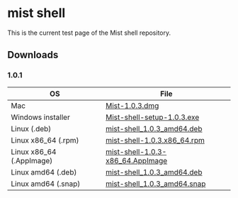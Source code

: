 # mist shell

This is the current test page of the Mist shell repository.

## Downloads

### 1.0.1

OS | File
-- | -- 
Mac | [Mist-1.0.3.dmg](https://github.com/ethereum/mist-shell/releases/download/untagged-3481f969b1bfb44bd2de/Mist-1.0.3.dmg)
Windows installer | [Mist-shell-setup-1.0.3.exe](https://github.com/ethereum/mist-shell/releases/download/untagged-3481f969b1bfb44bd2de/mist-shell-setup-1.0.3.exe)
Linux (.deb) | [mist-shell_1.0.3_amd64.deb](https://github.com/ethereum/mist-shell/releases/download/untagged-3481f969b1bfb44bd2de/mist-shell_1.0.3_amd64.deb)
Linux x86_64 (.rpm) | [mist-shell-1.0.3.x86_64.rpm](https://github.com/ethereum/mist-shell/releases/download/untagged-3481f969b1bfb44bd2de/mist-shell-1.0.3.x86_64.rpm)
Linux x86_64 (.AppImage) | [mist-shell-1.0.3-x86_64.AppImage](https://github.com/ethereum/mist-shell/releases/download/untagged-3481f969b1bfb44bd2de/mist-shell-1.0.3-x86_64.AppImage)
Linux amd64 (.deb) | [mist-shell_1.0.3_amd64.deb](https://github.com/ethereum/mist-shell/releases/download/untagged-3481f969b1bfb44bd2de/mist-shell_1.0.3_amd64.deb)
Linux amd64 (.snap) | [mist-shell_1.0.3_amd64.snap](https://github.com/ethereum/mist-shell/releases/download/untagged-3481f969b1bfb44bd2de/mist-shell_1.0.3_amd64.snap)
